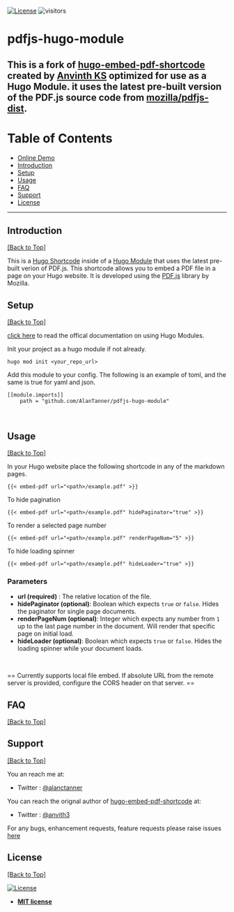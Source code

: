 [![License](http://img.shields.io/:license-mit-blue.svg?style=flat-square)](http://badges.mit-license.org) ![visitors](https://visitor-badge.glitch.me/badge?page_id=AlanTanner.pdfjs-hugo-module)
# pdfjs-hugo-module 
This is a fork of [hugo-embed-pdf-shortcode](https://github.com/anvithks/hugo-embed-pdf-shortcode) created by [Anvinth KS](https://github.com/anvithks) optimized for use as a Hugo Module. it uses the latest pre-built version of the PDF.js source code from [mozilla/pdfjs-dist](github.com/mozilla/pdfjs-dist).
---  
# Table of Contents  

* [Online Demo](https://polite-stone-0de443110.2.azurestaticapps.net/posts/pdfdemo/)
* [Introduction](#introduction)
* [Setup](#setup)  
* [Usage](#usage)  
* [FAQ](#faq)  
* [Support](#support)  
* [License](#license)  

---

## Introduction  
[\[Back to Top\]](#table-of-contents)

This is a [Hugo Shortcode](https://gohugo.io/extras/shortcodes/) inside of a [Hugo Module](https://gohugo.io/hugo-modules/) that uses the latest pre-built verion of PDF.js. This shortcode allows you to embed a PDF file in a page on your Hugo website. It is developed using the [PDF.js](https://mozilla.github.io/pdf.js/) library by Mozilla.

## Setup  
[\[Back to Top\]](#table-of-contents)

[click here](https://gohugo.io/hugo-modules/use-modules/) to read the offical documentation on using Hugo Modules.

Init your project as a hugo module if not already.

```
hugo mod init <your_repo_url>
```

Add this module to your config. The following is an example of toml, and the same is true for yaml and json.

```
[[module.imports]]
    path = "github.com/AlanTanner/pdfjs-hugo-module"
```

<br />

## Usage  
[\[Back to Top\]](#table-of-contents)

In your Hugo website place the following shortcode in any of the markdown pages. 
```
{{< embed-pdf url="<path>/example.pdf" >}}

```

To hide pagination
```
{{< embed-pdf url="<path>/example.pdf" hidePaginator="true" >}}
```


To render a selected page number
```
{{< embed-pdf url="<path>/example.pdf" renderPageNum="5" >}}
```

To hide loading spinner
```
{{< embed-pdf url="<path>/example.pdf" hideLoader="true" >}}
```

### Parameters
- **url (required)** : The relative location of the file.  
- **hidePaginator (optional)**: Boolean which expects `true` or `false`. Hides the paginator for single page documents. 
- **renderPageNum (optional)**: Integer which expects any number from `1` up to the last page number in the document. Will render that specific page on initial load.
- **hideLoader (optional)**: Boolean which expects `true` or `false`. Hides the loading spinner while your document loads. 

<br />

== Currently supports local file embed. If absolute URL from the remote server is provided, configure the CORS header on that server. ==

## FAQ  
[\[Back to Top\]](#table-of-contents)

## Support  
[\[Back to Top\]](#table-of-contents)

You an reach me at:
- Twitter : [@alanctanner](https://twitter.com/alanctanner)

You can reach the orignal author of [hugo-embed-pdf-shortcode](https://github.com/anvithks/hugo-embed-pdf-shortcode) at:
- Twitter : [@anvith3](https://twitter.com/anvith3)

For any bugs, enhancement requests, feature requests please raise issues [here](https://github.com/AlanTanner/pdfjs-hugo-module/issues)

## License  
[\[Back to Top\]](#table-of-contents)

[![License](http://img.shields.io/:license-mit-blue.svg?style=flat-square)](http://badges.mit-license.org)

- **[MIT license](http://opensource.org/licenses/mit-license.php)**
